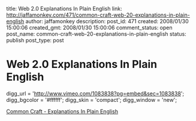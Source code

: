 title: Web 2.0 Explanations In Plain English
link: http://jaffamonkey.com/471/common-craft-web-20-explanations-in-plain-english
author: jaffamonkey
description: 
post_id: 471
created: 2008/01/30 15:00:06
created_gmt: 2008/01/30 15:00:06
comment_status: open
post_name: common-craft-web-20-explanations-in-plain-english
status: publish
post_type: post

# Web 2.0 Explanations In Plain English

digg_url = 'http://www.vimeo.com/1083838?pg=embed&sec=1083838'; digg_bgcolor = '#ffffff'; digg_skin = 'compact'; digg_window = 'new'; 

[Common Craft - Explanations In Plain English](http://www.commoncraft.com/)